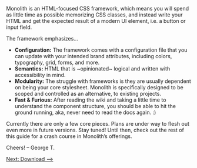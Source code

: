 Monolith is an HTML-focused CSS framework, which means you will spend as little time as possible memorizing CSS classes, and instead write your HTML and get the expected result of a modern UI element, i.e. a button or input field.

The framework emphasizes…

* **Configuration:** The framework comes with a configuration file that you can update with your intended brand attributes,
   including colors, typography, grid, forms, and more.
* **Semantics:** HTML that is ~opinionated~ logical and written with accessibility in mind. 
* **Modularity:** The struggle with frameworks is they are usually dependent on being your core stylesheet. Monolith is specifically designed to be scoped and controlled as an alternative, to existing projects.
* **Fast & Furious:** After reading the wiki and taking a little time to understand the component structure, you should be able to hit the ground running, aka, never need to read the docs again. :)

Currently there are only a few core pieces. Plans are under way to flesh out even more in future versions. Stay tuned! Until then, check out the rest of this guide for a crash course in Monolith’s offerings. 

Cheers! 
– George T. 

[Next: Download ⟶](download)